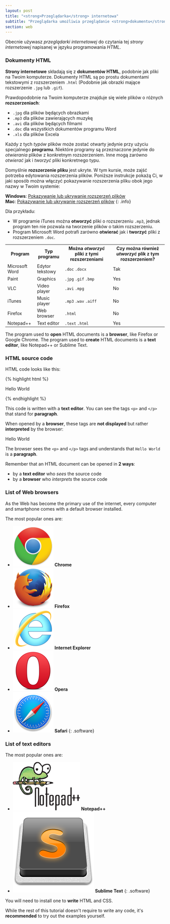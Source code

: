 ```yaml
---
layout: post
title: "<strong>Przeglądarka</strong> internetowa"
subtitle: "Przeglądarka umożliwia przeglądanie <strong>dokumentu</strong>. jakiego rodzaju dokumentu? <strong>Strony internetowej</strong>."
section: web
---
```


Obecnie używasz _przeglądarki internetowej_ do czytania tej _strony internetowej_ napisanej w języku programowania _HTML_.

### Dokumenty HTML

**Strony internetowe**  składają się z **dokumentów HTML**, podobnie jak pliki na Twoim komputerze. Dokumenty HTML są po prostu dokumentami tekstowymi z rozszerzeniem `.html` (Podobnie jak obrazki mające rozszerzenie `.jpg` lub `.gif`).


Prawdopodobnie na Twoim komputerze znajduje się wiele plików o różnych **rozszerzeniach**:

* `.jpg` dla plików będących obrazkami
* `.mp3` dla plików zawierających muzykę
* `.avi` dla plików będących filmami
* `.doc` dla wszystkich dokumentów programu Word
* `.xls` dla plików Excela

Każdy z tych _typów_ plików może zostać otwarty jedynie przy użyciu specjalnego **programu**. Niektóre programy są przeznaczone jedynie do _otwierania_ plików z konkretnym rozszerzeniem. Inne mogą zarówno _otwierać_ jak i _tworzyć_ pliki konkretnego typu.

Domyślnie **rozszerzenie pliku** jest ukryte. W tym kursie, może zajść potrzeba edytowania rozszerzenia plików. Poniższe instrukcje pokażą Ci, w jaki sposób można włączyć pokazywanie rozszerzenia pliku obok jego nazwy w Twoim systemie:

**Windows**: [Pokazywanie lub ukrywanie rozszerzeń plików](http://windows.microsoft.com/en-us/windows/show-hide-file-name-extensions)  
**Mac**: [Pokazywanie lub ukrywanie rozszerzeń plików](https://support.apple.com/kb/PH10845?locale=en_US)
{: .info}

Dla przykładu:

* W programie iTunes można **otworzyć** pliki o rozszerzeniu `.mp3`, jednak program ten nie pozwala na tworzenie plików o takim rozszerzeniu.
* Program Microsoft Word potrafi zarówno **otwierać** jak i **tworzyć** pliki z rozszerzeniem `.doc`.

<div class="table">
  <table>
    <tr>
      <th>Program</th>
      <th>Typ programu</th>
      <th>
      	Można <em>otworzyć</em> pliki z tymi rozszerzeniami
      </th>
      <th>
      	Czy można również <em>utworzyć</em> plik z tym rozszerzeniem?
      </th>
    </tr>
    <tr>
      <td>Microsoft Word</td>
      <td>Edytor tekstowy</td>
      <td>
        <code>.doc</code>
        <code>.docx</code>
      </td>
      <td class="yes"><span>Tak</span></td>
    </tr>
    <tr>
      <td>Paint</td>
      <td>Graphics</td>
      <td>
        <code>.jpg</code>
        <code>.gif</code>
        <code>.bmp</code>
      </td>
      <td class="yes"><span>Yes</span></td>
    </tr>
    <tr>
      <td>VLC</td>
      <td>Video player</td>
      <td>
        <code>.avi</code>
        <code>.mpg</code>
      </td>
      <td class="no">No</td>
    </tr>
    <tr>
      <td>iTunes</td>
      <td>Music player</td>
      <td>
        <code>.mp3</code>
        <code>.wav</code>
        <code>.aiff</code>
      </td>
      <td class="no">No</td>
    </tr>
    <tr>
      <td>Firefox</td>
      <td>Web browser</td>
      <td>
        <code>.html</code>
      </td>
      <td class="no">No</td>
    </tr>
    <tr>
      <td>Notepad++</td>
      <td>Text editor</td>
      <td>
        <code>.text</code>
        <code>.html</code>
      </td>
      <td class="yes"><span>Yes</span></td>
    </tr>
  </table>
</div>

The program used to **open** HTML documents is a **browser**, like Firefox or Google Chrome.
The program used to **create** HTML documents is a **text editor**, like Notepad++ or Sublime Text.

### HTML source code

HTML code looks like this:

{% highlight html %}
<p>Hello World</p>
{% endhighlight %}

This code is written with a **text editor**. You can see the tags `<p>` and `</p>` that stand for **paragraph**.

When opened by a **browser**, these tags are **not displayed** but rather **interpreted** by the browser:

<div class="result">
  <p>Hello World</p>
</div>

The browser sees the `<p>` and `</p>` tags and understands that `Hello World` is a **paragraph**.

Remember that an HTML document can be opened in **2 ways**:

* by a **text editor** who _sees_ the source code
* by a **browser** who _interprets_ the source code

### List of Web browsers

As the Web has become the primary use of the internet, every computer and smartphone comes with a default browser installed.

The most popular ones are:

* [![Chrome](/images/web-browsers/chrome.png)](http://www.google.com/chrome/) **Chrome**
* [![Firefox](/images/web-browsers/firefox.png)](https://www.mozilla.org/firefox/) **Firefox**
* [![Internet Explorer](/images/web-browsers/internet-explorer.png)](https://www.microsoft.com/download/internet-explorer.aspx) **Internet Explorer**
* [![Opera](/images/web-browsers/opera.png)](http://www.opera.com/) **Opera**
* [![Safari](/images/web-browsers/safari.png)](http://www.apple.com/safari/) **Safari**
{: .software}

### List of text editors

The most popular ones are:

* [![Notepad++](/images/text-editors/notepad-plus-plus.png)](https://notepad-plus-plus.org/) **Notepad++**
* [![Sublime Text](/images/text-editors/sublime-text.png)](http://www.sublimetext.com/) **Sublime Text**
{: .software}

You will need to install one to **write** HTML and CSS.

While the rest of this tutorial doesn't require to write any code, it's **recommended** to try out the examples yourself.
